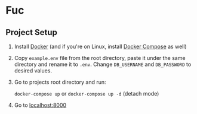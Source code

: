 # Fuc

## Project Setup

1. Install [Docker](https://docs.docker.com/install/) (and if you're on Linux, install [Docker Compose](https://docs.docker.com/compose/install/) as well)
2. Copy `example.env` file from the root directory, paste it under the same directory and rename it to `.env`. Change `DB_USERNAME` and `DB_PASSWORD` to desired values.  
3. Go to projects root directory and run:

   `docker-compose up` or `docker-compose up -d` (detach mode)

4. Go to [localhost:8000](http://localhost:8000/)
